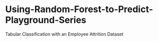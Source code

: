 # Using-Random-Forest-to-Predict-Playground-Series
Tabular Classification with an Employee Attrition Dataset
